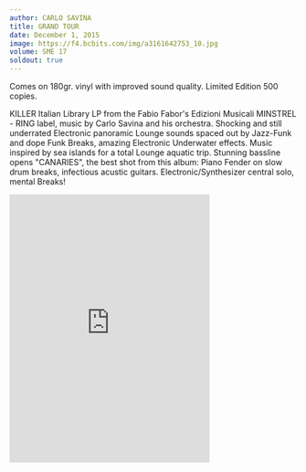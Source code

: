 ```yaml
---
author: CARLO SAVINA
title: GRAND TOUR
date: December 1, 2015
image: https://f4.bcbits.com/img/a3161642753_10.jpg
volume: SME 17
soldout: true
---
```


Comes on 180gr. vinyl with improved sound quality. Limited Edition 500 copies.

KILLER Italian Library LP from the Fabio Fabor's Edizioni Musicali MINSTREL - RING label, music by Carlo Savina and his orchestra. Shocking and still underrated Electronic panoramic Lounge sounds spaced out by Jazz-Funk and dope Funk Breaks, amazing Electronic Underwater effects. Music inspired by sea islands for a total Lounge aquatic trip. Stunning bassline opens "CANARIES", the best shot from this album: Piano Fender on slow drum breaks, infectious acustic guitars. Electronic/Synthesizer central solo, mental Breaks!

<iframe style="border: 0; width: 350px; height: 470px;" src="https://bandcamp.com/EmbeddedPlayer/album=2062305006/size=large/bgcol=ffffff/linkcol=0687f5/tracklist=false/transparent=true/" seamless><a href="http://sonormusiceditions.bandcamp.com/album/grand-tour">GRAND TOUR by Carlo Savina</a></iframe>
